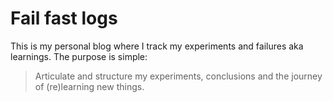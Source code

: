 # Fail fast logs

This is my personal blog where I track my experiments and failures aka learnings. The purpose is simple:

> Articulate and structure my experiments, conclusions and the journey of (re)learning new things.
